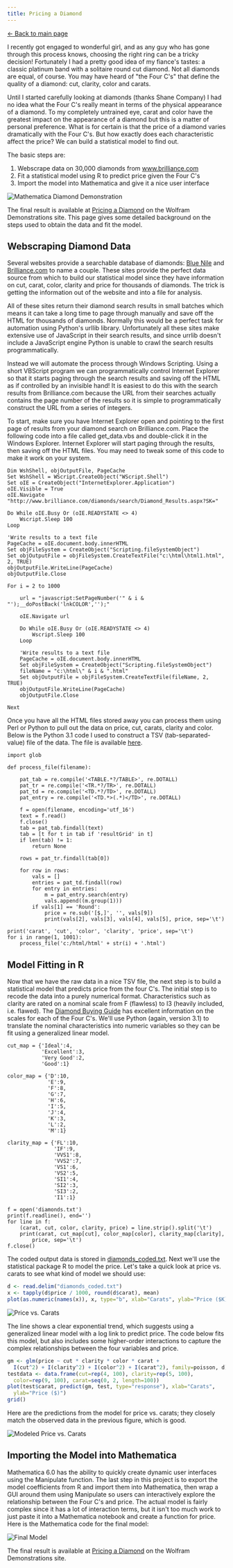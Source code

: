 ```yaml
---
title: Pricing a Diamond
---
```


[&larr; Back to main page](/)

I recently got engaged to wonderful girl, and as any guy who has gone
through this process knows, choosing the right ring can be a tricky
decision! Fortunately I had a pretty good idea of my fiance's tastes: a
classic platinum band with a solitaire round cut diamond. Not all
diamonds are equal, of course. You may have heard of "the Four C's" that
define the quality of a diamond: cut, clarity, color and carats.

Until I started carefully looking at diamonds (thanks Shane Company) I
had no idea what the Four C's really meant in terms of the physical
appearance of a diamond. To my completely untrained eye, carat and color
have the greatest impact on the appearance of a diamond but this is a
matter of personal preference. What is for certain is that the price of
a diamond varies dramatically with the Four C's. But how exactly does
each characteristic affect the price? We can build a statistical model
to find out.

The basic steps are:

1. Webscrape data on 30,000 diamonds from www.brilliance.com
2. Fit a statistical model using R to predict price given the Four C's
3. Import the model into Mathematica and give it a nice user interface

![Mathematica Diamond Demonstration](pricingadiamond.jpg)

The final result is available at
[Pricing a Diamond](http://demonstrations.wolfram.com/PricingADiamond/) on
the Wolfram Demonstrations site. This page gives some detailed
background on the steps used to obtain the data and fit the model.

## Webscraping Diamond Data

Several websites provide a searchable database of diamonds:
[Blue Nile](http://www.bluenile.com/diamond-search) and
[Brilliance.com](http://www.brilliance.com/diamond-search) to name a couple.
These sites provide the perfect data source
from which to build our statistical model since they have information on cut,
carat, color, clarity and price for thousands of diamonds. The trick is getting
the information out of the website and into a file for analysis.

All of these sites return their diamond search results in small
batches which means it can take a long time to page through manually and
save off the HTML for thousands of diamonds. Normally this would be a
perfect task for automation using Python's urllib library. Unfortunately
all these sites make extensive use of JavaScript in their search
results, and since urrlib doesn't include a JavaScript engine Python is
unable to crawl the search results programmatically.

Instead we will automate the process through Windows Scripting. Using
a short VBScript program we can programmatically control Internet Explorer so
that it starts paging through the search results and saving off the HTML
as if controlled by an invisible hand! It is easiest to do this with the
search results from Brilliance.com because the URL from their searches
actually contains the page number of the results so it is simple to
programmatically construct the URL from a series of integers.

To start, make sure you have Internet Explorer open and pointing to
the first page of results from your diamond search on Brilliance.com.
Place the following code into a file called get_data.vbs and
double-click it in the Windows Explorer. Internet Explorer will start paging
through the results, then saving off the HTML files. You may need to
tweak some of this code to make it work on your system.

```text
Dim WshShell, objOutputFile, PageCache
Set WshShell = WScript.CreateObject("WScript.Shell")
Set oIE = CreateObject("InternetExplorer.Application")
oIE.Visible = True
oIE.Navigate "http://www.brilliance.com/diamonds/search/Diamond_Results.aspx?SK="

Do While oIE.Busy Or (oIE.READYSTATE <> 4)
    Wscript.Sleep 100
Loop

'Write results to a text file
PageCache = oIE.document.body.innerHTML
Set objFileSystem = CreateObject("Scripting.fileSystemObject")
Set objOutputFile = objFileSystem.CreateTextFile("c:\html\html1.html", 2, TRUE)
objOutputFile.WriteLine(PageCache)
objOutputFile.Close

For i = 2 to 1000

    url = "javascript:SetPageNumber('" & i & "');__doPostBack('lnkCOLOR','');"

    oIE.Navigate url

    Do While oIE.Busy Or (oIE.READYSTATE <> 4)
        Wscript.Sleep 100
    Loop

    'Write results to a text file
    PageCache = oIE.document.body.innerHTML
    Set objFileSystem = CreateObject("Scripting.fileSystemObject")
    fileName = "c:\html\" & i & ".html"
    Set objOutputFile = objFileSystem.CreateTextFile(fileName, 2, TRUE)
    objOutputFile.WriteLine(PageCache)
    objOutputFile.Close

Next
```

Once you have all the HTML files stored away you can process them using
Perl or Python to pull out the data on price, cut, carats, clarity and color.
Below is the Python 3.1 code I used to construct a TSV (tab-separated-value)
file of the data. The file is available [here](diamonds.txt).

```python3
import glob

def process_file(filename):

    pat_tab = re.compile('<TABLE.*?/TABLE>', re.DOTALL)
    pat_tr = re.compile('<TR.*?/TR>', re.DOTALL)
    pat_td = re.compile('<TD.*?/TD>', re.DOTALL)
    pat_entry = re.compile('<TD.*>(.*)</TD>', re.DOTALL)

    f = open(filename, encoding='utf_16')
    text = f.read()
    f.close()
    tab = pat_tab.findall(text)
    tab = [t for t in tab if 'resultGrid' in t]
    if len(tab) != 1:
        return None

    rows = pat_tr.findall(tab[0])

    for row in rows:
        vals = []
        entries = pat_td.findall(row)
        for entry in entries:
            m = pat_entry.search(entry)
            vals.append((m.group(1)))
        if vals[1] == 'Round':
            price = re.sub('[$,]', '', vals[9])
            print(vals[2], vals[3], vals[4], vals[5], price, sep='\t')

print('carat', 'cut', 'color', 'clarity', 'price', sep='\t')
for i in range(1, 1001):
    process_file('c:/html/html' + str(i) + '.html')
```

## Model Fitting in R

Now that we have the raw data in a nice TSV file, the next step is to
build a statistical model that predicts price from the four C's.  The initial step
is to recode the data into a purely numerical format. Characteristics such as
clarity are rated on a nominal scale from F (flawless) to I3 (heavily
included, i.e. flawed). The
[Diamond Buying Guide](http://www.thediamondbuyingguide.com/fourcsofdiamonds.html)
has excellent information on the scales for each of the Four
C's. We'll use Python (again, version 3.1) to translate the nominal
characteristics into numeric variables so they can be fit using a generalized
linear model.

```python3
cut_map = {'Ideal':4,
           'Excellent':3,
           'Very Good':2,
           'Good':1}

color_map = {'D':10,
             'E':9,
             'F':8,
             'G':7,
             'H':6,
             'I':5,
             'J':4,
             'K':3,
             'L':2,
             'M':1}

clarity_map = {'FL':10,
               'IF':9,
               'VVS1':8,
               'VVS2':7,
               'VS1':6,
               'VS2':5,
               'SI1':4,
               'SI2':3,
               'SI3':2,
               'I1':1}

f = open('diamonds.txt')
print(f.readline(), end='')
for line in f:
    (carat, cut, color, clarity, price) = line.strip().split('\t')
    print(carat, cut_map[cut], color_map[color], clarity_map[clarity],
        price, sep='\t')
f.close()
```

The coded output data is stored in [diamonds_coded.txt](diamonds_coded.txt).
Next we'll use the statistical package R to model the price.
Let's take a quick look at price vs. carats to see what kind of model we should
use:

```r
d <- read.delim("diamonds_coded.txt")
x <- tapply(d$price / 1000, round(d$carat), mean)
plot(as.numeric(names(x)), x, type="b", xlab="Carats", ylab="Price ($K)"
```

![Price vs. Carats](price_carats.png)

The line shows a clear exponential trend, which suggests using a generalized
linear model with a log link to predict price. The code below fits this
model, but also includes some higher-order interactions to capture the complex relationships between the four variables and price.

```r
gm <- glm(price ~ cut * clarity * color * carat +
  I(cut^2) + I(clarity^2) + I(color^2) + I(carat^2), family=poisson, d)
testdata <- data.frame(cut=rep(4, 100), clarity=rep(5, 100),
  color=rep(9, 100), carat=seq(0, 2, length=100))
plot(test$carat, predict(gm, test, type="response"), xlab="Carats",
  ylab="Price ($)")
grid()
```

Here are the predictions from the model for price vs. carats; they
closely match the observed data in the previous figure, which is good.

![Modeled Price vs. Carats](price_carats_model.png)

## Importing the Model into Mathematica

Mathematica 6.0 has the ability to quickly create dynamic
user interfaces using the Manipulate function. The last step in this
project is to export the model coefficients from R and import them
into Mathematica, then wrap a GUI around them using Manipulate so users can
interactively explore the relationship between the Four C's and price.
The actual model is fairly complex since it has a lot of interaction
terms, but it isn't too much work to just paste it into a Mathematica
notebook and create a function for price. Here is the Mathematica code for the
final model:

![Final Model](model.png)

The final result is available at
[Pricing a Diamond](http://demonstrations.wolfram.com/PricingADiamond/)
on the Wolfram Demonstrations site.
